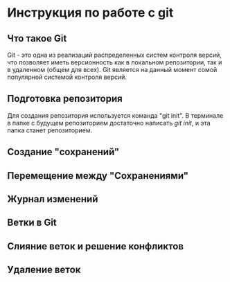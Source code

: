 # Инструкция по работе с git 

## Что такое  Git

Git - это одна из реализаций распределенных систем контроля версий, что позволяет иметь версионность как в локальном репозитории, так и в удаленном (общем для всех). Git является на данный момент сомой популярной системой контроля версий. 

## Подготовка репозитория

Для создания репозитория используется команда "git init". В терминале в папке с будущем репозиторием достаточно написать *git init*, и эта папка станет репозиторием.

## Создание "сохранений"

## Перемещение между "Сохранениями"

## Журнал изменений

## Ветки в Git
 
## Слияние веток и решение конфликтов

## Удаление веток